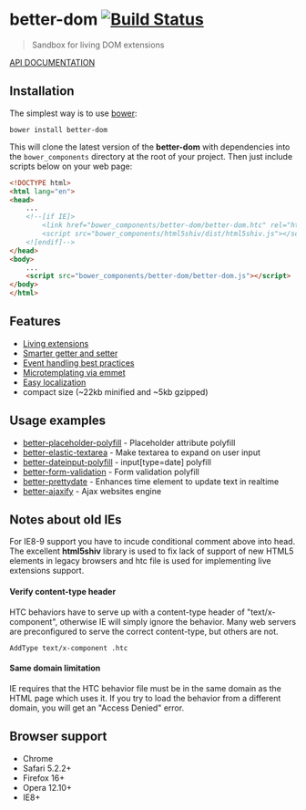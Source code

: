 # better-dom [![Build Status](https://api.travis-ci.org/chemerisuk/better-dom.png?branch=master)](http://travis-ci.org/chemerisuk/better-dom)
> Sandbox for living DOM extensions

[API DOCUMENTATION](http://chemerisuk.github.io/better-dom/)

## Installation
The simplest way is to use [bower](http://bower.io/):

    bower install better-dom

This will clone the latest version of the __better-dom__ with dependencies into the `bower_components` directory at the root of your project. Then just include scripts below on your web page:

```html
<!DOCTYPE html>
<html lang="en">
<head>
    ...
    <!--[if IE]>
        <link href="bower_components/better-dom/better-dom.htc" rel="htc"/>
        <script src="bower_components/html5shiv/dist/html5shiv.js"></script>
    <![endif]-->
</head>
<body>
    ...
    <script src="bower_components/better-dom/better-dom.js"></script>
</body>
</html>
```

## Features
* [Living extensions](http://chemerisuk.github.io/better-dom/tutorial-extensions.html)
* [Smarter getter and setter](http://chemerisuk.github.io/better-dom/tutorial-setter.html)
* [Event handling best practices](http://chemerisuk.github.io/better-dom/tutorial-handling.html)
* [Microtemplating via emmet](http://chemerisuk.github.io/better-dom/tutorial-Microtemplating.html)
* [Easy localization](http://chemerisuk.github.io/better-dom/tutorial-Localization.html)
* compact size (~22kb minified and ~5kb gzipped)

## Usage examples
* [better-placeholder-polyfill](https://github.com/chemerisuk/better-placeholder-polyfill) - Placeholder attribute polyfill
* [better-elastic-textarea](https://github.com/chemerisuk/better-elastic-textarea) - Make textarea to expand on user input
* [better-dateinput-polyfill](https://github.com/chemerisuk/better-dateinput-polyfill) - input[type=date] polyfill
* [better-form-validation](https://github.com/chemerisuk/better-form-validation) - Form validation polyfill
* [better-prettydate](https://github.com/chemerisuk/better-prettydate) - Enhances time element to update text in realtime
* [better-ajaxify](https://github.com/chemerisuk/better-ajaxify) - Ajax websites engine

## Notes about old IEs
For IE8-9 support you have to incude conditional comment above into head. The excellent __html5shiv__ library is used to fix lack of support of new HTML5 elements in legacy browsers and htc file is used for implementing live extensions support.

#### Verify content-type header
HTC behaviors have to serve up with a content-type header of "text/x-component", otherwise IE will simply ignore the behavior. Many web servers are preconfigured to serve the correct content-type, but others are not.

    AddType text/x-component .htc

#### Same domain limitation
IE requires that the HTC behavior file must be in the same domain as the HTML page which uses it. If you try to load the behavior from a different domain, you will get an "Access Denied" error.

## Browser support
* Chrome
* Safari 5.2.2+
* Firefox 16+
* Opera 12.10+
* IE8+

